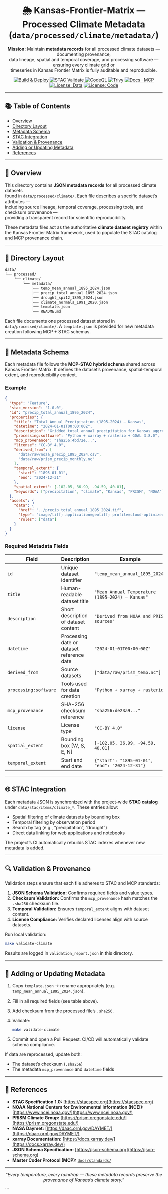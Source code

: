 <div align="center">

# 🌦️ Kansas-Frontier-Matrix — Processed Climate Metadata (`data/processed/climate/metadata/`)

**Mission:** Maintain **metadata records** for all processed climate datasets — documenting provenance,  
data lineage, spatial and temporal coverage, and processing software — ensuring every climate grid or  
timeseries in Kansas Frontier Matrix is fully auditable and reproducible.

[![Build & Deploy](https://github.com/bartytime4life/Kansas-Frontier-Matrix/actions/workflows/site.yml/badge.svg)](../../../../.github/workflows/site.yml)
[![STAC Validate](https://github.com/bartytime4life/Kansas-Frontier-Matrix/actions/workflows/stac-validate.yml/badge.svg)](../../../../.github/workflows/stac-validate.yml)
[![CodeQL](https://github.com/bartytime4life/Kansas-Frontier-Matrix/actions/workflows/codeql.yml/badge.svg)](../../../../.github/workflows/codeql.yml)
[![Trivy](https://github.com/bartytime4life/Kansas-Frontier-Matrix/actions/workflows/trivy.yml/badge.svg)](../../../../.github/workflows/trivy.yml)
[![Docs · MCP](https://img.shields.io/badge/Docs-MCP-blue)](../../../../docs/)
[![License: Data](https://img.shields.io/badge/License-CC--BY%204.0-green)](../../../../LICENSE)
[![License: Code](https://img.shields.io/badge/License-MIT-yellow)](../../../../LICENSE)

</div>

---

## 📚 Table of Contents
- [Overview](#overview)
- [Directory Layout](#directory-layout)
- [Metadata Schema](#metadata-schema)
- [STAC Integration](#stac-integration)
- [Validation & Provenance](#validation--provenance)
- [Adding or Updating Metadata](#adding-or-updating-metadata)
- [References](#references)

---

## 🧠 Overview

This directory contains **JSON metadata records** for all processed climate datasets  
found in `data/processed/climate/`. Each file describes a specific dataset’s attributes —  
including source lineage, temporal coverage, processing tools, and checksum provenance —  
providing a transparent record for scientific reproducibility.

These metadata files act as the authoritative **climate dataset registry** within  
the Kansas Frontier Matrix framework, used to populate the STAC catalog and MCP provenance chain.

---

## 🧱 Directory Layout

```bash
data/
└── processed/
    └── climate/
        └── metadata/
            ├── temp_mean_annual_1895_2024.json
            ├── precip_total_annual_1895_2024.json
            ├── drought_spi12_1895_2024.json
            ├── climate_normals_1991_2020.json
            ├── template.json
            └── README.md
````

Each file documents one processed dataset stored in `data/processed/climate/`.
A `template.json` is provided for new metadata creation following MCP + STAC schemas.

---

## 🧩 Metadata Schema

Each metadata file follows the **MCP-STAC hybrid schema** shared across Kansas Frontier Matrix.
It defines the dataset’s provenance, spatial-temporal extent, and reproducibility context.

### Example

```json
{
  "type": "Feature",
  "stac_version": "1.0.0",
  "id": "precip_total_annual_1895_2024",
  "properties": {
    "title": "Total Annual Precipitation (1895–2024) – Kansas",
    "datetime": "2024-01-01T00:00:00Z",
    "description": "Gridded total annual precipitation for Kansas aggregated from NOAA and PRISM datasets (1895–2024).",
    "processing:software": "Python + xarray + rasterio + GDAL 3.8.0",
    "mcp_provenance": "sha256:4bd72e...",
    "license": "CC-BY 4.0",
    "derived_from": [
      "data/raw/noaa_precip_1895_2024.csv",
      "data/raw/prism_precip_monthly.nc"
    ],
    "temporal_extent": {
      "start": "1895-01-01",
      "end": "2024-12-31"
    },
    "spatial_extent": [-102.05, 36.99, -94.59, 40.01],
    "keywords": ["precipitation", "climate", "Kansas", "PRISM", "NOAA"]
  },
  "assets": {
    "data": {
      "href": "../precip_total_annual_1895_2024.tif",
      "type": "image/tiff; application=geotiff; profile=cloud-optimized",
      "roles": ["data"]
    }
  }
}
```

### Required Metadata Fields

| Field                 | Description                               | Example                                          |
| --------------------- | ----------------------------------------- | ------------------------------------------------ |
| `id`                  | Unique dataset identifier                 | `"temp_mean_annual_1895_2024"`                   |
| `title`               | Human-readable dataset title              | `"Mean Annual Temperature (1895–2024) – Kansas"` |
| `description`         | Short description of dataset content      | `"Derived from NOAA and PRISM sources"`          |
| `datetime`            | Processing date or dataset reference date | `"2024-01-01T00:00:00Z"`                         |
| `derived_from`        | Source datasets                           | `["data/raw/prism_temp.nc"]`                     |
| `processing:software` | Tools used for data creation              | `"Python + xarray + rasterio"`                   |
| `mcp_provenance`      | SHA-256 checksum reference                | `"sha256:de23a9..."`                             |
| `license`             | License type                              | `"CC-BY 4.0"`                                    |
| `spatial_extent`      | Bounding box [W, S, E, N]                 | `[-102.05, 36.99, -94.59, 40.01]`                |
| `temporal_extent`     | Start and end date                        | `{"start": "1895-01-01", "end": "2024-12-31"}`   |

---

## 🌐 STAC Integration

Each metadata JSON is synchronized with the project-wide **STAC catalog** under
`data/stac/items/climate_*`. These entries allow:

* Spatial filtering of climate datasets by bounding box
* Temporal filtering by observation period
* Search by tag (e.g., “precipitation”, “drought”)
* Direct data linking for web applications and notebooks

The project’s CI automatically rebuilds STAC indexes whenever new metadata is added.

---

## 🔍 Validation & Provenance

Validation steps ensure that each file adheres to STAC and MCP standards:

1. **JSON Schema Validation:** Confirms required fields and value types.
2. **Checksum Validation:** Confirms the `mcp_provenance` hash matches the `.sha256` checksum file.
3. **Temporal Validation:** Ensures `temporal_extent` aligns with dataset content.
4. **License Compliance:** Verifies declared licenses align with source datasets.

Run local validation:

```bash
make validate-climate
```

Results are logged in `validation_report.json` in this directory.

---

## 🧠 Adding or Updating Metadata

1. Copy `template.json` → rename appropriately (e.g. `temp_mean_annual_1895_2024.json`).
2. Fill in all required fields (see table above).
3. Add checksum from the processed file’s `.sha256`.
4. Validate:

   ```bash
   make validate-climate
   ```
5. Commit and open a Pull Request. CI/CD will automatically validate schema compliance.

If data are reprocessed, update both:

* The dataset’s checksum (`.sha256`)
* The metadata `mcp_provenance` and `datetime` fields

---

## 📖 References

* **STAC Specification 1.0:** [https://stacspec.org](https://stacspec.org)
* **NOAA National Centers for Environmental Information (NCEI):** [https://www.ncei.noaa.gov/](https://www.ncei.noaa.gov/)
* **PRISM Climate Group:** [https://prism.oregonstate.edu/](https://prism.oregonstate.edu/)
* **NASA Daymet:** [https://daac.ornl.gov/DAYMET/](https://daac.ornl.gov/DAYMET/)
* **xarray Documentation:** [https://docs.xarray.dev/](https://docs.xarray.dev/)
* **JSON Schema Specification:** [https://json-schema.org](https://json-schema.org)
* **Master Coder Protocol (MCP):** [`docs/standards/`](../../../../docs/standards/)

---

<div align="center">

*“Every temperature, every raindrop — these metadata records preserve the provenance of Kansas’s climate story.”*

</div>
```

